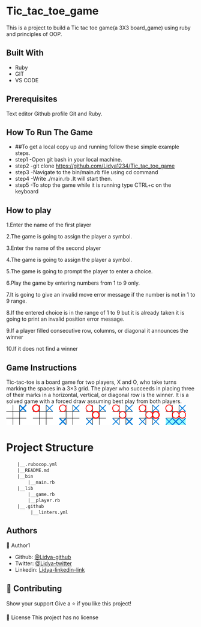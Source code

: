 # Tic_tac_toe_game
This is a project to build a Tic tac toe game(a 3X3 board_game) using ruby and principles of OOP.


## Built With

- Ruby
- GIT
- VS CODE
## Prerequisites 
Text editor
Github profile
Git and Ruby.
 
## How To Run The Game

- ##To get a local copy up and running follow these simple example steps.
- step1 -Open git bash in your local machine.
- step2 -git clone https://github.com/Lidya1234/Tic_tac_toe_game
- step3 -Navigate to the bin/main.rb file using cd command
- step4 -Write ./main.rb  .It will start then.
- step5 -To stop the game while it is running type CTRL+c on the keyboard

## How to play

1.Enter the name of the first player

2.The game is going to assign the player a symbol.

3.Enter the name of the second player

4.The game is going to assign the player a symbol.

5.The game is going to prompt the player to enter a choice.

6.Play the game by entering numbers from 1 to 9 only.

7.It is going to give an invalid move error message if the number is not in 1 to 9 range.

8.If the entered choice is in the range of 1 to 9 but it is already taken it is going to print an invalid position error message. 

9.If a player filled consecutive row, columns, or diagonal it announces the winner 

10.If it does not find a winner

## Game Instructions
Tic-tac-toe is a board game for two players, X and O, who take turns marking the spaces in a 3×3 grid. The player who succeeds in placing three of their marks in a horizontal, vertical, or diagonal row is the winner. It is a solved game with a forced draw assuming best play from both players.
<img src="game_rules.png">

  # Project Structure
        
        |__.rubocop.yml
        |__README.md
        |__bin
            |__main.rb
        |__lib
            |__game.rb
            |__player.rb
        |__.github
             |__linters.yml


<h2>Authors</h2>

👤 Author1

- Github: [@Lidya-github ](https://github.com/Lidya1234)
- Twitter: [@Lidya-twitter](https://twitter.com/Lidya42676629)
- Linkedin: [Lidya-linkedin-link](https://www.linkedin.com/in/lidya-ghebreigziabher-4a94391aa/)



## 🤝 Contributing
Show your support Give a ⭐️ if you like this project!



📝 License 
This project has no license
